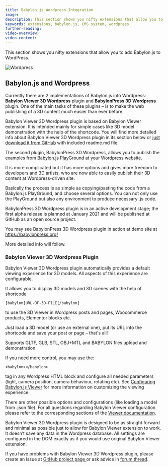 ```yaml
---
title: Babylon.js Wordpress Integration
image: 
description: This section shows you nifty extensions that allow you to add Babylon.js to WordPress.
keywords: extensions, babylon.js, CMS system, wordpress
further-reading:
video-overview:
video-content:
---
```


This section shows you nifty extensions that allow you to add Babylon.js to WordPress.

![Wordpress](https://s.w.org/style/images/about/WordPress-logotype-simplified.png)


## Babylon.js and Wordpress 

Currently there are 2 implementations of Babylon.js into Wordpress: **Babylon Viewer 3D Wordpress** plugin and **BabylonPress 3D Wordpress** plugin. One of the main tasks of these plugins – is to make the web publishing of a 3D content much easier than ever before.

Babylon Viewer 3D Wordpress plugin is based on Babylon Viewer extension. It is intended mainly for simple cases like 3D model demonstration with the help of the shortcode. You will find more detailed info about Babylon Viewer 3D Wordpress plugin in its section below or [just download it from GitHub](https://github.com/eldinor/babylon-wordpress-plugin "download  from GitHub") with included readme.md file.

The second plugin, BabylonPress 3D Wordpress, allows you to publish the examples from [Babylon.js PlayGround](https://playground.babylonjs.com/ "Babylon.js PlayGround") at your Wordpress website. 

It is more complicated but it has more options and gives more freedom to developers and 3D artists, who are now able to easily publish their 3D content at Wordpress-driven site. 

Basically the process is as simple as copying/pasting the code from a Babylon.js PlayGround, and choose several options. You can not only use the PlayGround but also any environment to produce necessary .js code.

BabylonPress 3D Wordpress plugin is in an active development stage; the first alpha release is planned at January 2021 and will be published at GitHub as an open source project.

You may see BabylonPress 3D Wordpress plugin in action at demo site at https://babylonpress.org/ 

More detailed info will follow.

### Babylon Viewer 3D Wordpress Plugin

Babylon Viewer 3D Wordpress plugin automatically provides a default viewing experience for 3D models. All aspects of this experience are configurable. 

It allows you to display 3D models and 3D scenes with the help of shortcode 

`[babylon]URL-OF-3D-FILE[/babylon] `

to use the 3D Viewer in Wordpress posts and pages, Woocommerce products, Elementor blocks etc. 

Just load a 3D model (or use an external one), put its URL into the shortcode and save your post or page – that's all!

Supports GLTF, GLB, STL, OBJ+MTL and BABYLON files upload and demonstration.

If you need more control, you may use the:

`<babylon></babylon>`

tag in any Wordpress HTML block and configure all needed parameters (light, camera position, camera behaviour, rotating etc). See [Configuring Babylon.js Viewer](https://doc.babylonjs.com/features/extensions/babylonViewer/configuringViewer "Configuring Babylon.js Viewer") for more information on customizing the viewing experience.

There are other possible options and configurations (like loading a model from .json file). For all questions regarding Babylon Viewer configuration please refer to the corresponding sections of the [Viewer documentation](https://doc.babylonjs.com/features/extensions/babylonViewer "Viewer documentation").

Babylon Viewer 3D Wordpress plugin is designed to be as straight forward and minimal as possible just to allow for Babylon Viewer extension to work. It doesn’t save any data in the Wordpress database. All settings are configured in the DOM exactly as if you would use original Babylon Viewer extension.

If you have problems with Babylon Viewer 3D Wordpress plugin, please create an issue at [GitHub project page ](https://github.com/eldinor/babylon-wordpress-plugin "GitHub project page ") or ask advice in [forum thread](https://forum.babylonjs.com/t/babylon-viewer-3d-wordpress-plugin-version-0-3-major-update/15004 "forum thread").

